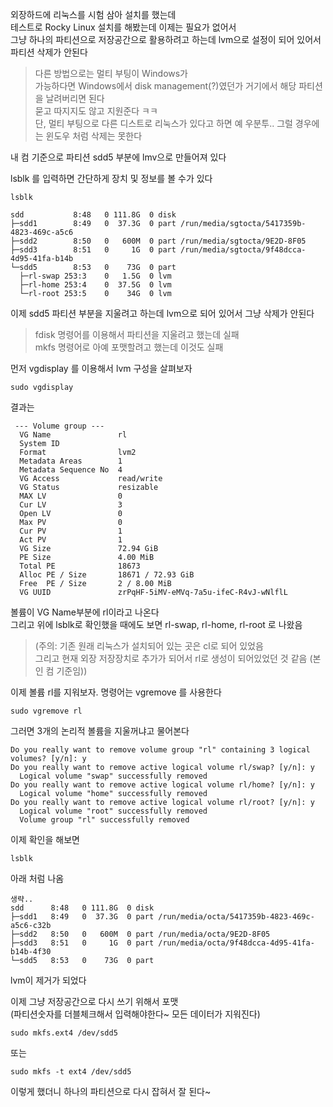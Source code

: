 외장하드에 리눅스를 시험 삼아 설치를 했는데   
테스트로 Rocky Linux 설치를 해봤는데 이제는 필요가 없어서  
그냥 하나의 파티션으로 저장공간으로 활용하려고 하는데 lvm으로 설정이 되어 있어서  
파티션 삭제가 안된다

> 다른 방법으로는 멀티 부팅이 Windows가  
가능하다면 Windows에서 disk management(?)였던가 거기에서 해당 파티션을 날려버리면 된다   
묻고 따지지도 않고 지원준다 ㅋㅋ   
단, 멀티 부팅으로 다른 디스트로 리눅스가 있다고 하면 예 우분투.. 그럴 경우에는 윈도우 처럼 삭제는 못한다   

내 컴 기준으로 파티션 sdd5 부분에 lmv으로 만들어져 있다

lsblk 를 입력하면 간단하게 장치 및 정보를 볼 수가 있다
```
lsblk
```
```
sdd           8:48   0 111.8G  0 disk 
├─sdd1        8:49   0  37.3G  0 part /run/media/sgtocta/5417359b-4823-469c-a5c6
├─sdd2        8:50   0   600M  0 part /run/media/sgtocta/9E2D-8F05
├─sdd3        8:51   0     1G  0 part /run/media/sgtocta/9f48dcca-4d95-41fa-b14b
└─sdd5        8:53   0    73G  0 part 
  ├─rl-swap 253:3    0   1.5G  0 lvm  
  ├─rl-home 253:4    0  37.5G  0 lvm  
  └─rl-root 253:5    0    34G  0 lvm  
```

이제 sdd5 파티션 부분을 지울려고 하는데 lvm으로 되어 있어서 그냥 삭제가 안된다    

> fdisk 명령어를 이용해서 파티션을 지울려고 했는데 실패  
mkfs 명령어로 아예 포맷할려고 했는데 이것도 실패  

먼저 vgdisplay 를 이용해서 lvm 구성을 살펴보자
```
sudo vgdisplay
```

결과는 
```
 --- Volume group ---
  VG Name               rl
  System ID             
  Format                lvm2
  Metadata Areas        1
  Metadata Sequence No  4
  VG Access             read/write
  VG Status             resizable
  MAX LV                0
  Cur LV                3
  Open LV               0
  Max PV                0
  Cur PV                1
  Act PV                1
  VG Size               72.94 GiB
  PE Size               4.00 MiB
  Total PE              18673
  Alloc PE / Size       18671 / 72.93 GiB
  Free  PE / Size       2 / 8.00 MiB
  VG UUID               zrPqHF-5iMV-eMVq-7a5u-ifeC-R4vJ-wNlflL
```

볼륨이 VG Name부분에 rl이라고 나온다  
그리고 위에 lsblk로 확인했을 때에도 보면 rl-swap, rl-home, rl-root 로 나왔음  

> (주의: 기존 원래 리눅스가 설치되어 있는 곳은 cl로 되어 있었음   
그리고 현재 외장 저장장치로 추가가 되어서 rl로 생성이 되어있었던 것 같음
(본인 컴 기준임))

이제 볼륨 rl를 지워보자. 명령어는 vgremove 를 사용한다
```
sudo vgremove rl
```

그러면 3개의 논리적 볼륨을 지울꺼냐고 물어본다
```
Do you really want to remove volume group "rl" containing 3 logical volumes? [y/n]: y
Do you really want to remove active logical volume rl/swap? [y/n]: y
  Logical volume "swap" successfully removed
Do you really want to remove active logical volume rl/home? [y/n]: y
  Logical volume "home" successfully removed
Do you really want to remove active logical volume rl/root? [y/n]: y
  Logical volume "root" successfully removed
  Volume group "rl" successfully removed
```

이제 확인을 해보면
```
lsblk
```

아래 처럼 나옴
```
생략..
sdd      8:48   0 111.8G  0 disk 
├─sdd1   8:49   0  37.3G  0 part /run/media/octa/5417359b-4823-469c-a5c6-c32b
├─sdd2   8:50   0   600M  0 part /run/media/octa/9E2D-8F05
├─sdd3   8:51   0     1G  0 part /run/media/octa/9f48dcca-4d95-41fa-b14b-4f30
└─sdd5   8:53   0    73G  0 part 
```
lvm이 제거가 되었다

이제 그냥 저장공간으로 다시 쓰기 위해서 포맷  
(파티션숫자를 더블체크해서 입력해야한다~ 모든 데이터가 지워진다)
```
sudo mkfs.ext4 /dev/sdd5
```

또는 
```
sudo mkfs -t ext4 /dev/sdd5
```

이렇게 했더니 하나의 파티션으로 다시 잡혀서 잘 된다~